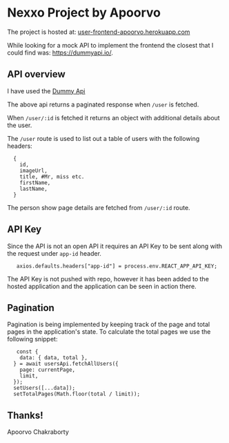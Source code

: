 # Nexxo Project by Apoorvo

The project is hosted at: [user-frontend-apoorvo.herokuapp.com](https://user-frontend-apoovo.herokuapp.com)

While looking for a mock API to implement the frontend the closest that I could find was: https://dummyapi.io/.

## API overview

I have used the [Dummy Api](https://dummyapi.io/)

The above api returns a paginated response when `/user` is fetched.

When `/user/:id` is fetched it returns an object with additional details about the user.

The `/user` route is used to list out a table of users with the following headers:

      {
        id,
        imageUrl,
        title, #Mr, miss etc.
        firstName,
        lastName,
      }
      
The person show page details are fetched from `/user/:id` route.

## API Key

Since the API is not an open API it requires an API Key to be sent along with the request under `app-id` header.
       
       axios.defaults.headers["app-id"] = process.env.REACT_APP_API_KEY;
       
The API Key is not pushed with repo, however it has been added to the hosted application and the application can be seen in action there.

## Pagination

Pagination is being implemented by keeping track of the page and total pages in the application's state.
To calculate the total pages we use the following snippet:

       const {
        data: { data, total },
      } = await usersApi.fetchAllUsers({
        page: currentPage,
        limit,
      });
      setUsers([...data]);
      setTotalPages(Math.floor(total / limit));
      
## Thanks!
Apoorvo Chakraborty
